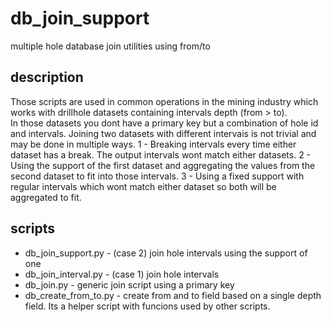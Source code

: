 # db_join_support
multiple hole database join utilities using from/to
## description
Those scripts are used in common operations in the mining industry which works with drillhole datasets containing intervals depth (from > to).  
In those datasets you dont have a primary key but a combination of hole id and intervals. Joining two datasets with different intervais is not trivial and may be done in multiple ways.
 1 - Breaking intervals every time either dataset has a break. The output intervals wont match either datasets.
 2 - Using the support of the first dataset and aggregating the values from the second dataset to fit into those intervals.
 3 - Using a fixed support with regular intervals which wont match either dataset so both will be aggregated to fit.
 ## scripts
  - db_join_support.py - (case 2) join hole intervals using the support of one
  - db_join_interval.py - (case 1) join hole intervals
  - db_join.py - generic join script using a primary key
  - db_create_from_to.py - create from and to field based on a single depth field. Its a helper script with funcions used by other scripts.
  
 
